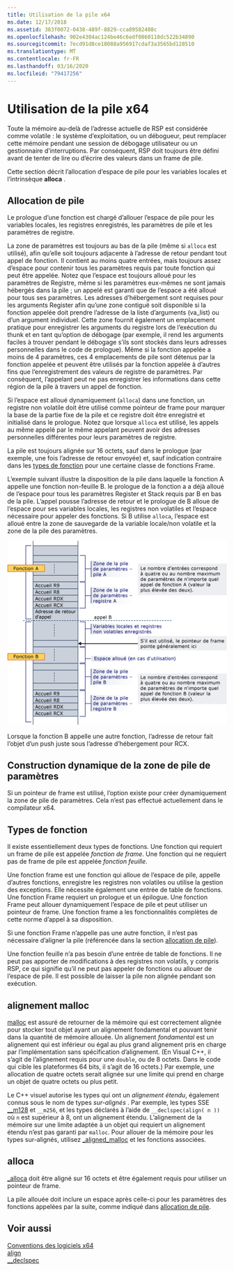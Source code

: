 ```yaml
---
title: Utilisation de la pile x64
ms.date: 12/17/2018
ms.assetid: 383f0072-0438-489f-8829-cca89582408c
ms.openlocfilehash: 902e4304ac124be46c6edf0860118dc522b34890
ms.sourcegitcommit: 7ecd91d8ce18088a956917cdaf3a3565bd128510
ms.translationtype: MT
ms.contentlocale: fr-FR
ms.lasthandoff: 03/16/2020
ms.locfileid: "79417256"
---
```

# <a name="x64-stack-usage"></a>Utilisation de la pile x64

Toute la mémoire au-delà de l’adresse actuelle de RSP est considérée comme volatile : le système d’exploitation, ou un débogueur, peut remplacer cette mémoire pendant une session de débogage utilisateur ou un gestionnaire d’interruptions. Par conséquent, RSP doit toujours être défini avant de tenter de lire ou d’écrire des valeurs dans un frame de pile.

Cette section décrit l’allocation d’espace de pile pour les variables locales et l’intrinsèque **alloca** .

## <a name="stack-allocation"></a>Allocation de pile

Le prologue d’une fonction est chargé d’allouer l’espace de pile pour les variables locales, les registres enregistrés, les paramètres de pile et les paramètres de registre.

La zone de paramètres est toujours au bas de la pile (même si `alloca` est utilisé), afin qu’elle soit toujours adjacente à l’adresse de retour pendant tout appel de fonction. Il contient au moins quatre entrées, mais toujours assez d’espace pour contenir tous les paramètres requis par toute fonction qui peut être appelée. Notez que l’espace est toujours alloué pour les paramètres de Registre, même si les paramètres eux-mêmes ne sont jamais hébergés dans la pile ; un appelé est garanti que de l’espace a été alloué pour tous ses paramètres. Les adresses d’hébergement sont requises pour les arguments Register afin qu’une zone contiguë soit disponible si la fonction appelée doit prendre l’adresse de la liste d’arguments (va_list) ou d’un argument individuel. Cette zone fournit également un emplacement pratique pour enregistrer les arguments du registre lors de l’exécution du thunk et en tant qu’option de débogage (par exemple, il rend les arguments faciles à trouver pendant le débogage s’ils sont stockés dans leurs adresses personnelles dans le code de prologue). Même si la fonction appelée a moins de 4 paramètres, ces 4 emplacements de pile sont détenus par la fonction appelée et peuvent être utilisés par la fonction appelée à d’autres fins que l’enregistrement des valeurs de registre de paramètres.  Par conséquent, l’appelant peut ne pas enregistrer les informations dans cette région de la pile à travers un appel de fonction.

Si l’espace est alloué dynamiquement (`alloca`) dans une fonction, un registre non volatile doit être utilisé comme pointeur de frame pour marquer la base de la partie fixe de la pile et ce registre doit être enregistré et initialisé dans le prologue. Notez que lorsque `alloca` est utilisé, les appels au même appelé par le même appelant peuvent avoir des adresses personnelles différentes pour leurs paramètres de registre.

La pile est toujours alignée sur 16 octets, sauf dans le prologue (par exemple, une fois l’adresse de retour envoyée) et, sauf indication contraire dans les [types de fonction](#function-types) pour une certaine classe de fonctions Frame.

L’exemple suivant illustre la disposition de la pile dans laquelle la fonction A appelle une fonction non-feuille B. le prologue de la fonction a a déjà alloué de l’espace pour tous les paramètres Register et Stack requis par B en bas de la pile. L’appel pousse l’adresse de retour et le prologue de B alloue de l’espace pour ses variables locales, les registres non volatiles et l’espace nécessaire pour appeler des fonctions. Si B utilise `alloca`, l’espace est alloué entre la zone de sauvegarde de la variable locale/non volatile et la zone de la pile des paramètres.

![Exemple de conversion AMD](../build/media/vcamd_conv_ex_5.png "Exemple de conversion AMD")

Lorsque la fonction B appelle une autre fonction, l’adresse de retour fait l’objet d’un push juste sous l’adresse d’hébergement pour RCX.

## <a name="dynamic-parameter-stack-area-construction"></a>Construction dynamique de la zone de pile de paramètres

Si un pointeur de frame est utilisé, l’option existe pour créer dynamiquement la zone de pile de paramètres. Cela n’est pas effectué actuellement dans le compilateur x64.

## <a name="function-types"></a>Types de fonction

Il existe essentiellement deux types de fonctions. Une fonction qui requiert un frame de pile est appelée *fonction de frame*. Une fonction qui ne requiert pas de frame de pile est appelée *fonction feuille*.

Une fonction frame est une fonction qui alloue de l’espace de pile, appelle d’autres fonctions, enregistre les registres non volatiles ou utilise la gestion des exceptions. Elle nécessite également une entrée de table de fonctions. Une fonction Frame requiert un prologue et un épilogue. Une fonction Frame peut allouer dynamiquement l’espace de pile et peut utiliser un pointeur de frame. Une fonction frame a les fonctionnalités complètes de cette norme d’appel à sa disposition.

Si une fonction Frame n’appelle pas une autre fonction, il n’est pas nécessaire d’aligner la pile (référencée dans la section [allocation de pile](#stack-allocation)).

Une fonction feuille n’a pas besoin d’une entrée de table de fonctions. Il ne peut pas apporter de modifications à des registres non volatils, y compris RSP, ce qui signifie qu’il ne peut pas appeler de fonctions ou allouer de l’espace de pile. Il est possible de laisser la pile non alignée pendant son exécution.

## <a name="malloc-alignment"></a>alignement malloc

[malloc](../c-runtime-library/reference/malloc.md) est assuré de retourner de la mémoire qui est correctement alignée pour stocker tout objet ayant un alignement fondamental et pouvant tenir dans la quantité de mémoire allouée. Un alignement *fondamental* est un alignement qui est inférieur ou égal au plus grand alignement pris en charge par l’implémentation sans spécification d’alignement. (En Visual C++, il s’agit de l’alignement requis pour une `double`, ou de 8 octets. Dans le code qui cible les plateformes 64 bits, il s’agit de 16 octets.) Par exemple, une allocation de quatre octets serait alignée sur une limite qui prend en charge un objet de quatre octets ou plus petit.

Le C++ visuel autorise les types qui ont un *alignement étendu*, également connus sous le nom de types *sur-alignés* . Par exemple, les types SSE [__m128](../cpp/m128.md) et `__m256`, et les types déclarés à l’aide de `__declspec(align( n ))` où `n` est supérieur à 8, ont un alignement étendu. L’alignement de la mémoire sur une limite adaptée à un objet qui requiert un alignement étendu n’est pas garanti par `malloc`. Pour allouer de la mémoire pour les types sur-alignés, utilisez [_aligned_malloc](../c-runtime-library/reference/aligned-malloc.md) et les fonctions associées.

## <a name="alloca"></a>alloca

[_alloca](../c-runtime-library/reference/alloca.md) doit être aligné sur 16 octets et être également requis pour utiliser un pointeur de frame.

La pile allouée doit inclure un espace après celle-ci pour les paramètres des fonctions appelées par la suite, comme indiqué dans [allocation de pile](#stack-allocation).

## <a name="see-also"></a>Voir aussi

[Conventions des logiciels x64](../build/x64-software-conventions.md)<br/>
[align](../cpp/align-cpp.md)<br/>
[__declspec](../cpp/declspec.md)
